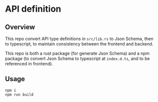 # API definition

## Overview

This repo convert API type definitions in `src/lib.rs` to Json Schema, then to typescript,
to maintain consistency between the frontend and backend.

This repo is both a rust package (for generate Json Schema) and a npm package 
(to convert Json Schema to typescript at `index.d.ts`, and to be referenced in frontend).

## Usage

```
npm i
npm run build
```